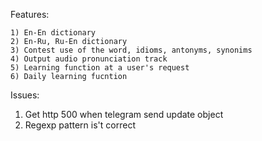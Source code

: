 Features:

    1) En-En dictionary
    2) En-Ru, Ru-En dictionary
    3) Contest use of the word, idioms, antonyms, synonims
    4) Output audio pronunciation track
    5) Learning function at a user's request
    6) Daily learning fucntion
    
Issues:
1) Get http 500 when telegram send update object
2) Regexp pattern is't correct 